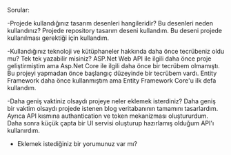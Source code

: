 Sorular:

-Projede kullandığınız tasarım desenleri hangileridir? Bu desenleri neden kullandınız?
  Projede repository tasarım deseni kullandım. Bu deseni projede kullanılması gerektiği için kullandım.


-Kullandığınız teknoloji ve kütüphaneler hakkında daha önce tecrübeniz oldu mu? Tek tek yazabilir misiniz?
  ASP.Net Web API ile ilgili daha önce proje geliştirmiştim ama Asp.Net Core ile ilgili daha önce bir tecrübem olmamıştı. Bu projeyi yapmadan önce başlangıç düzeyinde bir tecrübem vardı. Entity Framework daha önce kullanmıştım ama Entity Framework Core'u ilk defa kullandım. 


-Daha geniş vaktiniz olsaydı projeye neler eklemek isterdiniz?
  Daha geniş bir vaktim olsaydı projede istenen blog veritabanının tamamını tasarlardım. Ayrıca API kısmına authantication ve token mekanizması oluştururdum. Daha sonra küçük çapta bir UI servisi oluşturup hazırlamış olduğum API'ı kullanırdım.



- Eklemek istediğiniz bir yorumunuz var mı?
